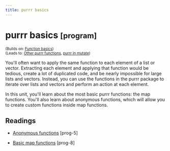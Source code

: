 ```yaml
---
title: purrr basics
---
```


<!-- Generated automatically from purrr-basics.yml. Do not edit by hand -->

# purrr basics <small class='program'>[program]</small>
<small>(Builds on: [Function basics](function-basics.md))</small>  
<small>(Leads to: [Other purrr functions](purrr-extras.md), [purrr in mutate](purrr-mutate.md))</small>

You'll often want to apply the same function to each element of a list or
vector. Extracting each element and applying that function would be tedious, 
create a lot of duplicated code, and be nearly impossible for large lists and 
vectors. Instead, you can use the functions in the purrr package to iterate over
lists and vectors and perform an action at each element. 

In this unit, you'll learn about the most basic purrr functions: the map 
functions. You'll also learn about anonymous functions, which will allow you 
to create custom functions inside map functions.

## Readings

  * [Anonymous functions](https://dcl-prog.stanford.edu/function-anonymous.html) [prog-5]

  * [Basic map functions](https://dcl-prog.stanford.edu/purrr-basics.html) [prog-8]


